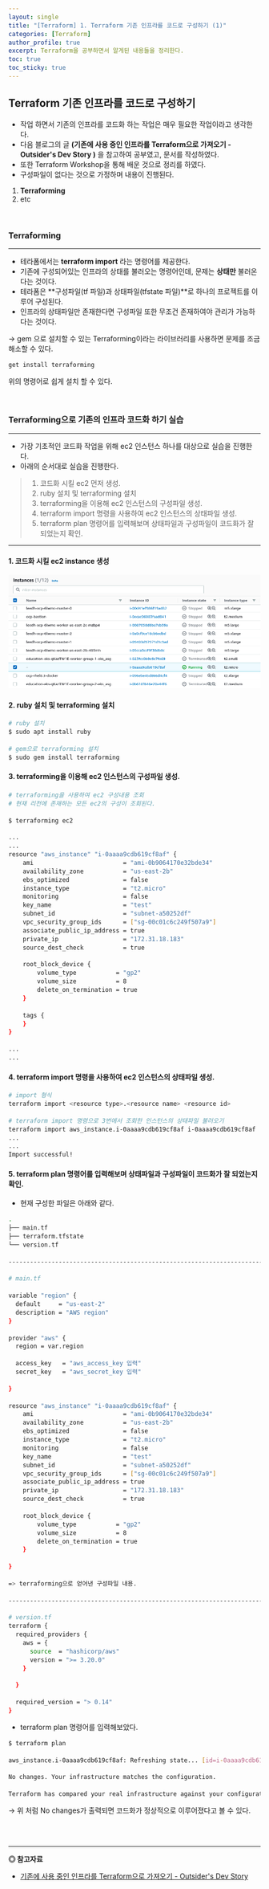 ```yaml
---
layout: single
title: "[Terraform] 1. Terraform 기존 인프라를 코드로 구성하기 (1)"
categories: [Terraform]
author_profile: true
excerpt: Terraform을 공부하면서 알게된 내용들을 정리한다.
toc: true
toc_sticky: true
---
```


## Terraform 기존 인프라를 코드로 구성하기
- 작업 하면서 기존의 인프라를 코드화 하는 작업은 매우 필요한 작업이라고 생각한다.
- 다음 블로그의 글 **(기존에 사용 중인 인프라를 Terraform으로 가져오기 - Outsider's Dev Story )** 을 참고하여 공부였고, 문서를 작성하였다.
- 또한 Terraform Workshop을 통해 배운 것으로 정리를 하였다.
- 구성파일이 없다는 것으로 가정하며 내용이 진행된다.

1. **Terraforming**
2. etc

<br>


### Terraforming
---

- 테라폼에서는 **terraform import** 라는 명령어를 제공한다.
- 기존에 구성되어있는 인프라의 상태를 불러오는 명령어인데, 문제는 **상태만** 불러온다는 것이다.
- 테라폼은 **구성파일(tf 파일)과 상태파일(tfstate 파일)**로 하나의 프로젝트를 이루어 구성된다.
- 인프라의 상태파일만 존재한다면 구성파일 또한 무조건 존재하여야 관리가 가능하다는 것이다.

→ gem 으로 설치할 수 있는 Terraforming이라는 라이브러리를 사용하면 문제를 조금 해소할 수 있다.

```bash
get install terraforming 
```

위의 명령어로 쉽게 설치 할 수 있다.

<br>

### Terraforming으로 기존의 인프라 코드화 하기 실습
---
- 가장 기초적인 코드화 작업을 위해 ec2 인스턴스 하나를 대상으로 실습을 진행한다.
- 아래의 순서대로 실습을 진행한다.

>
>1. 코드화 시킬 ec2 먼저 생성.
>2. ruby 설치 및 terraforming 설치
>3. terraforming을 이용해 ec2 인스턴스의 구성파일 생성.
>4. terraform import 명령을 사용하여 ec2 인스턴스의 상태파일 생성.
>5. terraform plan 명령어를 입력해보며 상태파일과 구성파일이 코드화가 잘 되었는지 확인.
>

---

#### 1. 코드화 시킬 ec2 instance 생성

![terraform1.png](/assets/img/terraform/terraform1.png)

#### 2. ruby 설치 및 terraforming 설치

```bash
# ruby 설치
$ sudo apt install ruby

# gem으로 terraforming 설치
$ sudo gem install terraforming

```

#### 3. terraforming을 이용해 ec2 인스턴스의 구성파일 생성.

```bash
# terraforming을 사용하여 ec2 구성내용 조회
# 현재 리전에 존재하는 모든 ec2의 구성이 조회된다.

$ terraforming ec2

...
...
resource "aws_instance" "i-0aaaa9cdb619cf8af" {
    ami                         = "ami-0b9064170e32bde34"
    availability_zone           = "us-east-2b"
    ebs_optimized               = false
    instance_type               = "t2.micro"
    monitoring                  = false
    key_name                    = "test"
    subnet_id                   = "subnet-a50252df"
    vpc_security_group_ids      = ["sg-00c01c6c249f507a9"]
    associate_public_ip_address = true
    private_ip                  = "172.31.18.183"
    source_dest_check           = true

    root_block_device {
        volume_type           = "gp2"
        volume_size           = 8
        delete_on_termination = true
    }

    tags {
    }
}

...
...
```

#### 4. terraform import 명령을 사용하여 ec2 인스턴스의 상태파일 생성.

```bash
# import 형식
terraform import <resource type>.<resource name> <resource id>

# terraform import 명령으로 3번에서 조회한 인스턴스의 상태파일 불러오기
terraform import aws_instance.i-0aaaa9cdb619cf8af i-0aaaa9cdb619cf8af
...
...
Import successful!

```

#### 5. terraform plan 명령어를 입력해보며 상태파일과 구성파일이 코드화가 잘 되었는지 확인.

- 현재 구성한 파일은 아래와 같다.

```bash
.
├── main.tf
├── terraform.tfstate
└── version.tf

------------------------------------------------------------------------

# main.tf

variable "region" {
  default     = "us-east-2"
  description = "AWS region"
}

provider "aws" {
  region = var.region

  access_key   = "aws_access_key 입력"
  secret_key   = "aws_secret_key 입력"
  
}

resource "aws_instance" "i-0aaaa9cdb619cf8af" {
    ami                         = "ami-0b9064170e32bde34"
    availability_zone           = "us-east-2b"
    ebs_optimized               = false
    instance_type               = "t2.micro"
    monitoring                  = false
    key_name                    = "test"
    subnet_id                   = "subnet-a50252df"
    vpc_security_group_ids      = ["sg-00c01c6c249f507a9"]
    associate_public_ip_address = true
    private_ip                  = "172.31.18.183"
    source_dest_check           = true

    root_block_device {
        volume_type           = "gp2"
        volume_size           = 8
        delete_on_termination = true
    }

}

=> terraforming으로 얻어낸 구성파일 내용.

-----------------------------------------------------------------------

# version.tf
terraform {
  required_providers {
    aws = {
      source  = "hashicorp/aws"
      version = ">= 3.20.0"
    }

  }

  required_version = "> 0.14"
}
```

- terraform plan 명령어를 입력해보았다.

```bash
$ terraform plan

aws_instance.i-0aaaa9cdb619cf8af: Refreshing state... [id=i-0aaaa9cdb619cf8af]

No changes. Your infrastructure matches the configuration.

Terraform has compared your real infrastructure against your configuration and found no differences, so no changes are needed.
```

→ 위 처럼 No changes가 출력되면 코드화가 정상적으로 이루어졌다고 볼 수 있다.

<br>
<br>

------------------
**◎ 참고자료**

- [기존에 사용 중인 인프라를 Terraform으로 가져오기 - Outsider's Dev Story](https://blog.outsider.ne.kr/1292)
